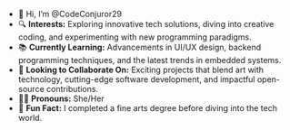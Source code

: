 - 👋 Hi, I’m @CodeConjuror29
- 🔍 **Interests:** Exploring innovative tech solutions, diving into creative coding, and experimenting with new programming paradigms.
- 📚 **Currently Learning:** Advancements in UI/UX design, backend programming techniques, and the latest trends in embedded systems.
- 🤝 **Looking to Collaborate On:** Exciting projects that blend art with technology, cutting-edge software development, and impactful open-source contributions.
- 🏳️‍🌈 **Pronouns:** She/Her
- 🎉 **Fun Fact:** I completed a fine arts degree before diving into the tech world. 

<!---
CodeConjuror29/CodeConjuror29 is a ✨ special ✨ repository because its `README.md` (this file) appears on your GitHub profile.
You can click the Preview link to take a look at your changes.
--->
